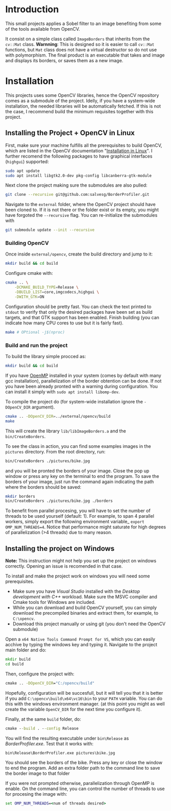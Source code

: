 # Introduction

This small projects applies a Sobel filter to an image benefiting from some of the tools available from OpenCV.

It consist on a simple class called `ImageBorders` that inherits from the `cv::Mat` class. **Warnning**: This is designed so it is easier to call `cv::Mat` functions, but `Mat` class does not have a virtual destructor so do not use with polymorphism. The final product is an executable that takes and image and displays its borders, or saves them as a new image.

# Installation

This projects uses some OpenCV libraries, hence the OpenCV repository comes as a submodule of the project. Idelly, if you have a system-wide installation, the needed libraries will be automatically fetched. If this is not the case, I recommend build the minimum requisites together with this project.

## Installing the Project + OpenCV in Linux

First, make sure your machine fulfills all the prerequisites to build OpenCV, which are listed in the OpenCV documentation "[Installation in Linux](https://docs.opencv.org/4.x/d7/d9f/tutorial_linux_install.html)". I further recomend the following packages to have graphical interfaces (`highgui`) supported:
```bash
sudo apt update
sudo apt install libgtk2.0-dev pkg-config libcanberra-gtk-module
```

Next clone the project making sure the submodules are also pulled:
```bash
git clone --recursive git@github.com:salvesg/BorderProfiler.git
```
Navigate to the `external` folder, where the OpenCV project should have been cloned to. If it is not there or the folder exist or its empty, you might have forgoted the `--recursive` flag. You can re-initialize the submodules with
```bash
git submodule update --init --recursive
```

### Building OpenCV

Once inside `external/opencv`, create the build directory and jump to it:
```bash
mkdir build && cd build
```
Configure cmake with:
```bash
cmake .. \
	-DCMAKE_BUILD_TYPE=Release \
	-DBUILD_LIST=core,imgcodecs,highgui \
	-DWITH_GTK=ON
```
Configuration should be pretty fast. You can check the text printed to `stdout` to verify that only the desired packages have been set as build targets, and that GTK support has been enabled. Finish building (you can indicate how many CPU cores to use but it is fairly fast).
```bash
make # OPtional -j$(nproc)
```

### Build and run the project

To build the library simple procced as:
```bash
mkdir build && cd build
```
If you have [OpenMP](https://www.openmp.org/) installed in your system (comes by default with many gcc installation), parallelization of the border obtention can be done. If not you have been already pronted with a warning during configuration. You can install it simply with `sudo apt install libomp-dev`.

To compile the project do (for system-wide installation ignore the `-DOpenCV_DIR` argument).
```bash
cmake .. -DOpenCV_DIR=../external/opencv/build
make
```
This will create the library `lib/libImageBorders.a` and the `bin/CreateBorders`. 

To see the class in action, you can find some examples images in the `pictures` directory. From the root directory, run:
```bash
bin/CreateBorders ./pictures/bike.jpg
```
and you will be pronted the borders of your image. Close the pop up window or press any key on the terminal to end the program. To save the borders of your image, just run the command again indicating the path where the borders should be saved:
```bash
mkdir borders
bin/CreateBorders ./pictures/bike.jpg ./borders
```
To benefit from parallel procesing, you will have to set the number of threads to be used yourself (default: 1). For example, to span 4 parallel workers, simply export the following environment variable_ `export OMP_NUM_THREADS=4`. Notice that performance might saturate for high degrees of parallelization (>4 threads) due to many reason.

## Installing the project on Windows

**Note:** This instruction might not help you set up the project on windows correctly. Opening an issue is recomended in that case.

To install and make the project work on windows you will need some prerequisites.
 - Make sure you have *Visual Studio* installed with the *Desktop development with C++* workload. Make sure the MSVC compiler and Cmake tools for Windows are included.
 - While you can download and build OpenCV yourself, you can simply download the precompiled binaries and extract them, for example, to `C:\opencv`.
 - Download this project manually or using git (you don't need the OpenCV submodule)
 
Open a `x64 Native Tools Command Prompt for VS`, which you can easily acchive by typing the windows key and typing it. Navigate to the project main folder and do:
```cmd
mkdir build
cd build
```
Then, configure the project with:
```cmd
cmake .. -DOpenCV_DIR="C:/opencv/build"
```
Hopefully, configuration will be succesfull, but it will tell you that it is better if you add `C:\opencv\build\x64\vc16\bin` to your `PATH` variable. You can do this with the windows environment manager. (at this point you might as well create the variable `OpenCV_DIR` for the next time you configure it).

Finally, at the same `build` folder, do:
```cmd
cmake --build . --config Release
```
You will find the resulting executable under `bin\Release` as *BorderProfiler.exe*. Test that it works with:
```cmd
bin\Release\BorderProfiler.exe pictures\bike.jpg
```
You should see the borders of the bike. Press any key or close the window to end the program. Add an extra folder path to the command line to save the border image to that folder

If you were not prompted otherwise, parallelization through OpenMP is enable. On the command line, you can control the number of threads to use for procesing the image with:
```cmd
set OMP_NUM_THREADS=<num of threads desired>
```

